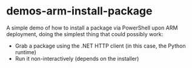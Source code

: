 # demos-arm-install-package
A simple demo of how to install a package via PowerShell upon ARM deployment, doing the simplest thing that could possibly work:

* Grab a package using the .NET HTTP client (in this case, the Python runtime)
* Run it non-interactively (depends on the installer)

